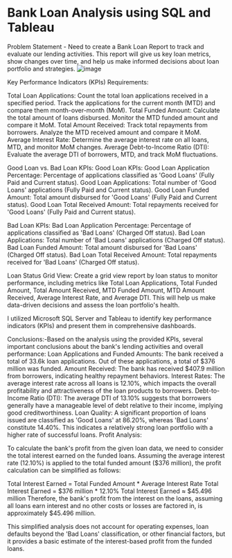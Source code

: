 # Bank Loan Analysis using SQL and Tableau
Problem Statement - Need to create a Bank Loan Report to track and evaluate our lending activities. This report will give us key loan metrics, show changes over time, and help us make informed decisions about loan portfolio and strategies.
![image](https://github.com/user-attachments/assets/3e8c450d-9cd2-40a9-8dc1-871e1eba68a1)


Key Performance Indicators (KPIs) Requirements:

Total Loan Applications: Count the total loan applications received in a specified period. Track the applications for the current month (MTD) and compare them month-over-month (MoM).
Total Funded Amount: Calculate the total amount of loans disbursed. Monitor the MTD funded amount and compare it MoM.
Total Amount Received: Track total repayments from borrowers. Analyze the MTD received amount and compare it MoM.
Average Interest Rate: Determine the average interest rate on all loans, MTD, and monitor MoM changes.
Average Debt-to-Income Ratio (DTI): Evaluate the average DTI of borrowers, MTD, and track MoM fluctuations.

Good Loan vs. Bad Loan KPIs:
Good Loan KPIs:
Good Loan Application Percentage: Percentage of applications classified as 'Good Loans' (Fully Paid and Current status).
Good Loan Applications: Total number of 'Good Loans' applications (Fully Paid and Current status).
Good Loan Funded Amount: Total amount disbursed for 'Good Loans' (Fully Paid and Current status).
Good Loan Total Received Amount: Total repayments received for 'Good Loans' (Fully Paid and Current status).

Bad Loan KPIs:
Bad Loan Application Percentage: Percentage of applications classified as 'Bad Loans' (Charged Off status).
Bad Loan Applications: Total number of 'Bad Loans' applications (Charged Off status).
Bad Loan Funded Amount: Total amount disbursed for 'Bad Loans' (Charged Off status).
Bad Loan Total Received Amount: Total repayments received for 'Bad Loans' (Charged Off status).

Loan Status Grid View:
Create a grid view report by loan status to monitor performance, including metrics like Total Loan Applications, Total Funded Amount, Total Amount Received, MTD Funded Amount, MTD Amount Received, Average Interest Rate, and Average DTI. This will help us make data-driven decisions and assess the loan portfolio's health.

I utilized Microsoft SQL Server and Tableau to identify key performance indicators (KPIs) and present them in comprehensive dashboards.

Conclusions:-Based on the analysis using the provided KPIs, several important conclusions about the bank's lending activities and overall performance:
Loan Applications and Funded Amounts:
The bank received a total of 33.6k loan applications.
Out of these applications, a total of $376 million was funded.
Amount Received:
The bank has received $407.9 million from borrowers, indicating healthy repayment behaviors.
Interest Rates:
The average interest rate across all loans is 12.10%, which impacts the overall profitability and attractiveness of the loan products to borrowers.
Debt-to-Income Ratio (DTI):
The average DTI of 13.10% suggests that borrowers generally have a manageable level of debt relative to their income, implying good creditworthiness.
Loan Quality:
A significant proportion of loans issued are classified as 'Good Loans' at 86.20%, whereas 'Bad Loans' constitute 14.40%. This indicates a relatively strong loan portfolio with a higher rate of successful loans.
Profit Analysis:

To calculate the bank's profit from the given loan data, we need to consider the total interest earned on the funded loans. Assuming the average interest rate (12.10%) is applied to the total funded amount ($376 million), the profit calculation can be simplified as follows:

Total Interest Earned = Total Funded Amount * Average Interest Rate
Total Interest Earned = $376 million * 12.10%
Total Interest Earned ≈ $45.496 million
Therefore, the bank's profit from the interest on the loans, assuming all loans earn interest and no other costs or losses are factored in, is approximately $45.496 million.

This simplified analysis does not account for operating expenses, loan defaults beyond the 'Bad Loans' classification, or other financial factors, but it provides a basic estimate of the interest-based profit from the funded loans.












